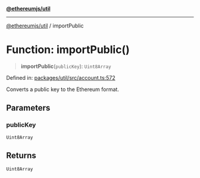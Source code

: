 [**@ethereumjs/util**](../README.md)

***

[@ethereumjs/util](../README.md) / importPublic

# Function: importPublic()

> **importPublic**(`publicKey`): `Uint8Array`

Defined in: [packages/util/src/account.ts:572](https://github.com/ethereumjs/ethereumjs-monorepo/blob/master/packages/util/src/account.ts#L572)

Converts a public key to the Ethereum format.

## Parameters

### publicKey

`Uint8Array`

## Returns

`Uint8Array`
